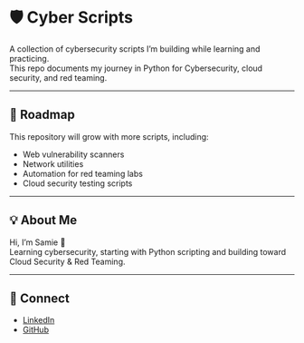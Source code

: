 # 🛡️ Cyber Scripts

A collection of cybersecurity scripts I’m building while learning and practicing.  
This repo documents my journey in Python for Cybersecurity, cloud security, and red teaming.

---

## 📅 Roadmap
This repository will grow with more scripts, including:
- Web vulnerability scanners
- Network utilities
- Automation for red teaming labs
- Cloud security testing scripts

---

## 💡 About Me
Hi, I’m Samie 👋  
Learning cybersecurity, starting with Python scripting and building toward Cloud Security & Red Teaming.  

---

## 🔗 Connect
- [LinkedIn](https://www.linkedin.com/in/sami7264/)
- [GitHub](https://github.com/kaizer7264-ship-it)

